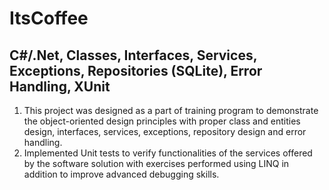 # ItsCoffee 
## C#/.Net, Classes, Interfaces, Services, Exceptions, Repositories (SQLite), Error Handling, XUnit
1. This project was designed as a part of training program to demonstrate the object-oriented design principles with proper class and entities design, interfaces, services, exceptions, repository design and error handling.
2.	Implemented Unit tests to verify functionalities of the services offered by the software solution with exercises performed using LINQ in addition to improve advanced debugging skills. 

